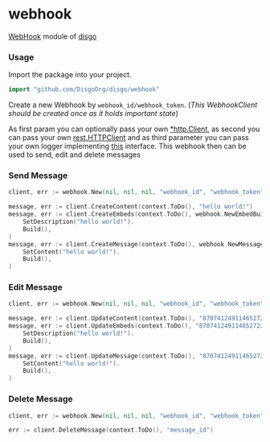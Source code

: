 # webhook

[WebHook](https://discord.com/developers/docs/resources/webhook) module of [disgo](https://github.com/DisgoOrg/disgo)

### Usage

Import the package into your project.

```go
import "github.com/DisgoOrg/disgo/webhook"
```

Create a new Webhook by `webhook_id/webhook_token`. (*This WebhookClient should be created once as it holds important
state*)

As first param you can optionally pass your own [*http.Client](https://pkg.go.dev/net/http#Client), as second you can
pass your own [rest.HTTPClient](https://pkg.go.dev/github.com/DisgoOrg/disgo/rest#HTTPClient)
and as third parameter you can pass your own logger
implementing [this](https://github.com/DisgoOrg/log/blob/master/logger.go) interface. This webhook then can be used to
send, edit and delete messages

### Send Message

```go
client, err := webhook.New(nil, nil, nil, "webhook_id", "webhook_token")

message, err := client.CreateContent(context.ToDo(), "hello world!")
message, err := client.CreateEmbeds(context.ToDo(), webhook.NewEmbedBuilder().
	SetDescription("hello world!").
	Build(),
)
message, err := client.CreateMessage(context.ToDo(), webhook.NewMessageCreateBuilder().
	SetContent("hello world!").
	Build(),
)
```

### Edit Message

```go
client, err := webhook.New(nil, nil, nil, "webhook_id", "webhook_token")

message, err := client.UpdateContent(context.ToDo(), "870741249114652722", "hello world!")
message, err := client.UpdateEmbeds(context.ToDo(), "870741249114652722", webhook.NewEmbedBuilder().
	SetDescription("hello world!").
	Build(),
)
message, err := client.UpdateMessage(context.ToDo(), "870741249114652722", webhook.NewMessageUpdateBuilder().
	SetContent("hello world!").
	Build(), 
)
```

### Delete Message

```go
client, err := webhook.New(nil, nil, nil, "webhook_id", "webhook_token")

err := client.DeleteMessage(context.ToDo(), "message_id")
```